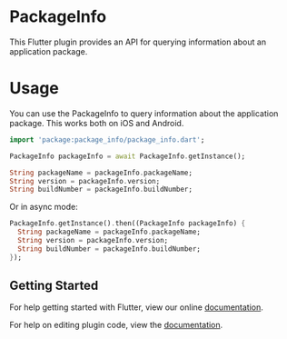 # PackageInfo

This Flutter plugin provides an API for querying information about an
application package.

# Usage

You can use the PackageInfo to query information about the
application package. This works both on iOS and Android.

```dart
import 'package:package_info/package_info.dart';

PackageInfo packageInfo = await PackageInfo.getInstance();

String packageName = packageInfo.packageName;
String version = packageInfo.version;
String buildNumber = packageInfo.buildNumber;
```

Or in async mode:

```dart
PackageInfo.getInstance().then((PackageInfo packageInfo) {
  String packageName = packageInfo.packageName;
  String version = packageInfo.version;
  String buildNumber = packageInfo.buildNumber;
});
```

## Getting Started

For help getting started with Flutter, view our online
[documentation](http://flutter.io/).

For help on editing plugin code, view the [documentation](https://flutter.io/platform-plugins/#edit-code).
